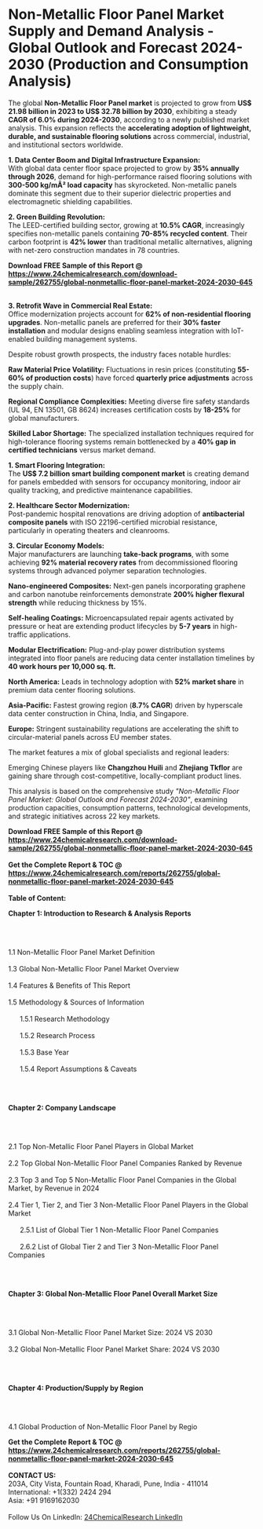 <h1>Non-Metallic Floor Panel Market Supply and Demand Analysis - Global Outlook and Forecast 2024-2030 (Production and Consumption Analysis)</h1><p>The global <strong>Non-Metallic Floor Panel market</strong> is projected to grow from <strong>US$ 21.98 billion in 2023 to US$ 32.78 billion by 2030</strong>, exhibiting a steady <strong>CAGR of 6.0% during 2024-2030</strong>, according to a newly published market analysis. This expansion reflects the <strong>accelerating adoption of lightweight, durable, and sustainable flooring solutions</strong> across commercial, industrial, and institutional sectors worldwide.</p><p><strong>1. Data Center Boom and Digital Infrastructure Expansion:</strong><br>
With global data center floor space projected to grow by <strong>35% annually through 2026</strong>, demand for high-performance raised flooring solutions with <strong>300-500 kg/mÂ² load capacity</strong> has skyrocketed. Non-metallic panels dominate this segment due to their superior dielectric properties and electromagnetic shielding capabilities.</p><p><strong>2. Green Building Revolution:</strong><br>
The LEED-certified building sector, growing at <strong>10.5% CAGR</strong>, increasingly specifies non-metallic panels containing <strong>70-85% recycled content</strong>. Their carbon footprint is <strong>42% lower</strong> than traditional metallic alternatives, aligning with net-zero construction mandates in 78 countries.</p><div><b>Download FREE Sample of this Report @ 
            <a href="https://www.24chemicalresearch.com/download-sample/262755/global-nonmetallic-floor-panel-market-2024-2030-645">
            https://www.24chemicalresearch.com/download-sample/262755/global-nonmetallic-floor-panel-market-2024-2030-645</a></b></div><br><p><strong>3. Retrofit Wave in Commercial Real Estate:</strong><br>
Office modernization projects account for <strong>62% of non-residential flooring upgrades</strong>. Non-metallic panels are preferred for their <strong>30% faster installation</strong> and modular designs enabling seamless integration with IoT-enabled building management systems.</p><p>Despite robust growth prospects, the industry faces notable hurdles:</p><p><strong>Raw Material Price Volatility:</strong> Fluctuations in resin prices (constituting <strong>55-60% of production costs</strong>) have forced <strong>quarterly price adjustments</strong> across the supply chain.</p><p><strong>Regional Compliance Complexities:</strong> Meeting diverse fire safety standards (UL 94, EN 13501, GB 8624) increases certification costs by <strong>18-25%</strong> for global manufacturers.</p><p><strong>Skilled Labor Shortage:</strong> The specialized installation techniques required for high-tolerance flooring systems remain bottlenecked by a <strong>40% gap in certified technicians</strong> versus market demand.</p><p><strong>1. Smart Flooring Integration:</strong><br>
The <strong>US$ 7.2 billion smart building component market</strong> is creating demand for panels embedded with sensors for occupancy monitoring, indoor air quality tracking, and predictive maintenance capabilities.</p><p><strong>2. Healthcare Sector Modernization:</strong><br>
Post-pandemic hospital renovations are driving adoption of <strong>antibacterial composite panels</strong> with ISO 22196-certified microbial resistance, particularly in operating theaters and cleanrooms.</p><p><strong>3. Circular Economy Models:</strong><br>
Major manufacturers are launching <strong>take-back programs</strong>, with some achieving <strong>92% material recovery rates</strong> from decommissioned flooring systems through advanced polymer separation technologies.</p><p><strong>Nano-engineered Composites:</strong> Next-gen panels incorporating graphene and carbon nanotube reinforcements demonstrate <strong>200% higher flexural strength</strong> while reducing thickness by 15%.</p><p><strong>Self-healing Coatings:</strong> Microencapsulated repair agents activated by pressure or heat are extending product lifecycles by <strong>5-7 years</strong> in high-traffic applications.</p><p><strong>Modular Electrification:</strong> Plug-and-play power distribution systems integrated into floor panels are reducing data center installation timelines by <strong>40 work hours per 10,000 sq. ft.</strong></p><p><strong>North America:</strong> Leads in technology adoption with <strong>52% market share</strong> in premium data center flooring solutions.</p><p><strong>Asia-Pacific:</strong> Fastest growing region (<strong>8.7% CAGR</strong>) driven by hyperscale data center construction in China, India, and Singapore.</p><p><strong>Europe:</strong> Stringent sustainability regulations are accelerating the shift to circular-material panels across EU member states.</p><p>The market features a mix of global specialists and regional leaders:</p><p>Emerging Chinese players like <strong>Changzhou Huili</strong> and <strong>Zhejiang Tkflor</strong> are gaining share through cost-competitive, locally-compliant product lines.</p><p>This analysis is based on the comprehensive study <em>"Non-Metallic Floor Panel Market: Global Outlook and Forecast 2024-2030"</em>, examining production capacities, consumption patterns, technological developments, and strategic initiatives across 22 key markets.</p><div><b>Download FREE Sample of this Report @ 
            <a href="https://www.24chemicalresearch.com/download-sample/262755/global-nonmetallic-floor-panel-market-2024-2030-645">
            https://www.24chemicalresearch.com/download-sample/262755/global-nonmetallic-floor-panel-market-2024-2030-645</a></b></div><br><div><b>Get the Complete Report & TOC @ 
            <a href="https://www.24chemicalresearch.com/reports/262755/global-nonmetallic-floor-panel-market-2024-2030-645">
            https://www.24chemicalresearch.com/reports/262755/global-nonmetallic-floor-panel-market-2024-2030-645</a></b></div><br>
            <b>Table of Content:</b><p><p><strong>Chapter 1: Introduction to Research &amp; Analysis Reports</strong></p><br />
<br />
<p>1.1 Non-Metallic Floor Panel Market Definition<br /><br />
1.3 Global Non-Metallic Floor Panel Market Overview<br /><br />
1.4 Features &amp; Benefits of This Report<br /><br />
1.5 Methodology &amp; Sources of Information<br /><br />
&nbsp;&nbsp;&nbsp;&nbsp;&nbsp; 1.5.1 Research Methodology<br /><br />
&nbsp;&nbsp;&nbsp;&nbsp;&nbsp; 1.5.2 Research Process<br /><br />
&nbsp;&nbsp;&nbsp;&nbsp;&nbsp; 1.5.3 Base Year<br /><br />
&nbsp;&nbsp;&nbsp;&nbsp;&nbsp; 1.5.4 Report Assumptions &amp; Caveats</p><br />
<br />
<p><strong>Chapter 2: Company Landscape</strong></p><br />
<br />
<p>2.1 Top Non-Metallic Floor Panel Players in Global Market<br /><br />
2.2 Top Global Non-Metallic Floor Panel Companies Ranked by Revenue<br /><br />
2.3 Top 3 and Top 5 Non-Metallic Floor Panel Companies in the Global Market, by Revenue in 2024<br /><br />
2.4 Tier 1, Tier 2, and Tier 3 Non-Metallic Floor Panel Players in the Global Market<br /><br />
&nbsp;&nbsp;&nbsp;&nbsp;&nbsp; 2.5.1 List of Global Tier 1 Non-Metallic Floor Panel Companies<br /><br />
&nbsp;&nbsp;&nbsp;&nbsp;&nbsp; 2.6.2 List of Global Tier 2 and Tier 3 Non-Metallic Floor Panel Companies</p><br />
<br />
<p><strong>Chapter 3: Global Non-Metallic Floor Panel Overall Market Size</strong></p><br />
<br />
<p>3.1 Global Non-Metallic Floor Panel Market Size: 2024 VS 2030<br /><br />
3.2 Global Non-Metallic Floor Panel Market Share: 2024 VS 2030</p><br />
<br />
<p><strong>Chapter 4: Production/Supply by Region</strong></p><br />
<br />
<p>4.1 Global Production of Non-Metallic Floor Panel by Regio</p><div><b>Get the Complete Report & TOC @ 
            <a href="https://www.24chemicalresearch.com/reports/262755/global-nonmetallic-floor-panel-market-2024-2030-645">
            https://www.24chemicalresearch.com/reports/262755/global-nonmetallic-floor-panel-market-2024-2030-645</a></b></div><br><b>CONTACT US:</b><br>
            203A, City Vista, Fountain Road, Kharadi, Pune, India - 411014<br>
            International: +1(332) 2424 294<br>
            Asia: +91 9169162030 <br><br>
            Follow Us On LinkedIn: <a href="https://www.linkedin.com/company/24chemicalresearch/">24ChemicalResearch LinkedIn</a>